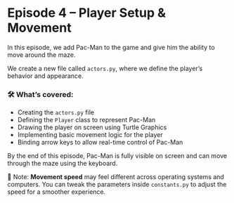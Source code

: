 # Episode 4 – Player Setup & Movement

In this episode, we add Pac-Man to the game and give him the ability to move around the maze.

We create a new file called `actors.py`, where we define the player’s behavior and appearance.

### 🛠️ What’s covered:
- Creating the `actors.py` file
- Defining the `Player` class to represent Pac-Man
- Drawing the player on screen using Turtle Graphics
- Implementing basic movement logic for the player
- Binding arrow keys to allow real-time control of Pac-Man

By the end of this episode, Pac-Man is fully visible on screen and can move through the maze using the keyboard.

📁 Note:
**Movement speed** may feel different across operating systems and computers. You can tweak the parameters inside `constants.py` to adjust the speed for a smoother experience.
